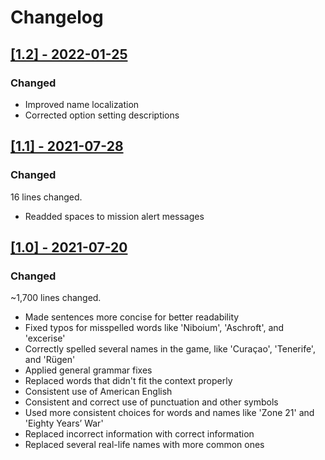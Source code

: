 # Changelog

## [[1.2] - 2022-01-25](https://github.com/BC46/freelancer-text-strings-revision/releases/tag/1.2)

### Changed
* Improved name localization
* Corrected option setting descriptions

## [[1.1] - 2021-07-28](https://github.com/BC46/freelancer-text-strings-revision/releases/tag/1.1)

### Changed
16 lines changed.
* Readded spaces to mission alert messages

## [[1.0] - 2021-07-20](https://github.com/BC46/freelancer-text-strings-revision/releases/tag/1.0)

### Changed
~1,700 lines changed.
* Made sentences more concise for better readability
* Fixed typos for misspelled words like 'Niboium', 'Aschroft', and 'excerise'
* Correctly spelled several names in the game, like 'Curaçao', 'Tenerife', and 'Rügen'
* Applied general grammar fixes
* Replaced words that didn't fit the context properly
* Consistent use of American English
* Consistent and correct use of punctuation and other symbols
* Used more consistent choices for words and names like 'Zone 21' and 'Eighty Years’ War'
* Replaced incorrect information with correct information
* Replaced several real-life names with more common ones